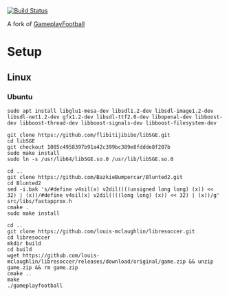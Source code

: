 [![Build Status](https://travis-ci.org/louis-mclaughlin/libresoccer.svg?branch=master)](https://travis-ci.org/louis-mclaughlin/libresoccer)

A fork of [GameplayFootball](https://github.com/BazkieBumpercar/GameplayFootball)

# Setup

## Linux

### Ubuntu
```
sudo apt install libglu1-mesa-dev libsdl1.2-dev libsdl-image1.2-dev libsdl-net1.2-dev gfx1.2-dev libsdl-ttf2.0-dev libopenal-dev libboost-dev libboost-thread-dev libboost-signals-dev libboost-filesystem-dev

git clone https://github.com/flibitijibibo/libSGE.git
cd libSGE
git checkout 1085c4958397b91a42c399bc389e8fddde8f207b
sudo make install
sudo ln -s /usr/lib64/libSGE.so.0 /usr/lib/libSGE.so.0

cd ..
git clone https://github.com/BazkieBumpercar/Blunted2.git
cd Blunted2
sed -i.bak 's/#define v4sil(x) v2dil((((unsigned long long) (x)) << 32) | (x))/#define v4sil(x) v2dil((((long long) (x)) << 32) | (x))/g' src/libs/fastapprox.h
cmake .
sudo make install

cd ..
git clone https://github.com/louis-mclaughlin/libresoccer.git
cd libresoccer
mkdir build
cd build
wget https://github.com/louis-mclaughlin/libresoccer/releases/download/original/game.zip && unzip game.zip && rm game.zip
cmake ..
make
./gameplayfootball
```
